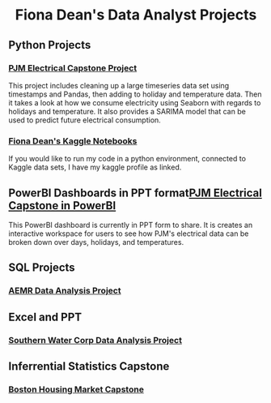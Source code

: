 <html>

  <center><h1>Fiona Dean's Data Analyst Projects</h1></center>

  <h2> Python Projects </h2>
<h3><a href="https://github.com/fionaeliza/fionaeliza.github.io/tree/main/PJM">PJM Electrical Capstone Project</a></h3>

This project includes cleaning up a large timeseries data set using timestamps and Pandas, then adding to holiday and temperature data. Then it takes a look at how we consume electricity using Seaborn with regards to holidays and temperature. It also provides a SARIMA model that can be used to predict future electrical consumption.
  
<h3><a href="https://www.kaggle.com/fionaeliza/code?scroll=true">Fiona Dean's Kaggle Notebooks</a></h3>

If you would like to run my code in a python environment, connected to Kaggle data sets, I have my kaggle profile as linked.
  
<h2>PowerBI Dashboards in PPT format<h2<
  <h3><a href="https://www.linkedin.com/in/fiona-eliza-dean/detail/treasury/position:1837921132/?entityUrn=urn%3Ali%3Afsd_profileTreasuryMedia%3A(ACoAAByOOukB5XGqHIJ9HQ6TA8AeCzZd8ZekkMY%2C1635468619180)&parentEntityUrn=urn%3Ali%3Afsd_profilePosition%3A(ACoAAByOOukB5XGqHIJ9HQ6TA8AeCzZd8ZekkMY%2C1837921132)&section=position%3A1837921132&treasuryCount=2">PJM Electrical Capstone in PowerBI</a></h3>
This PowerBI dashboard is currently in PPT form to share. It is creates an interactive workspace for users to see how PJM's electrical data can be broken down over days, holidays, and temperatures.
 
<h2>SQL Projects</h2>
<h3><a href="https://github.com/fionaeliza/fionaeliza.github.io/tree/main/AEMR">AEMR Data Analysis Project</a></h3>

<h2>Excel and PPT</h2>  
<h3><a href="https://github.com/fionaeliza/fionaeliza.github.io/tree/main/SouthernWaterCorp">Southern Water Corp Data Analysis Project</a></h3>

  <h2>Inferrential Statistics Capstone</h2>
<h3><a href="https://github.com/fionaeliza/fionaeliza.github.io/tree/main/BHM">Boston Housing Market Capstone</a></h3>

</html>

